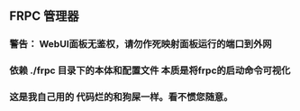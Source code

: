 ## FRPC 管理器

### 警告： WebUI面板无鉴权，请勿作死映射面板运行的端口到外网
### 依赖 ./frpc 目录下的本体和配置文件 本质是将frpc的启动命令可视化

### 这是我自己用的 代码烂的和狗屎一样。看不惯您随意。

###  



